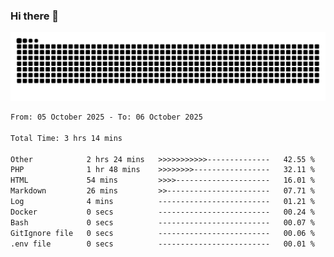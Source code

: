 ### Hi there 👋
<picture>
  <source media="(prefers-color-scheme: dark)" srcset="https://raw.githubusercontent.com/skyhhjmk/skyhhjmk/output/github-contribution-grid-snake-dark.svg">
  <source media="(prefers-color-scheme: light)" srcset="https://raw.githubusercontent.com/skyhhjmk/skyhhjmk/output/github-contribution-grid-snake.svg">
  <img alt="github contribution grid snake animation" src="https://raw.githubusercontent.com/skyhhjmk/skyhhjmk/output/github-contribution-grid-snake.svg">
</picture>

<!--START_SECTION:waka-->

```txt
From: 05 October 2025 - To: 06 October 2025

Total Time: 3 hrs 14 mins

Other            2 hrs 24 mins   >>>>>>>>>>>--------------   42.55 %
PHP              1 hr 48 mins    >>>>>>>>-----------------   32.11 %
HTML             54 mins         >>>>---------------------   16.01 %
Markdown         26 mins         >>-----------------------   07.71 %
Log              4 mins          -------------------------   01.21 %
Docker           0 secs          -------------------------   00.24 %
Bash             0 secs          -------------------------   00.07 %
GitIgnore file   0 secs          -------------------------   00.06 %
.env file        0 secs          -------------------------   00.01 %
```

<!--END_SECTION:waka-->
